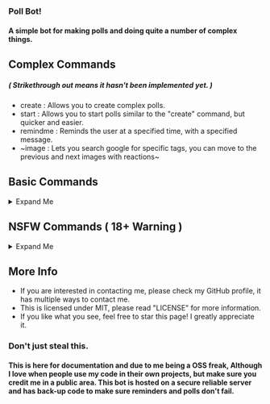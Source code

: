 ### Poll Bot!

#### A simple bot for making polls and doing quite a number of complex things.

## Complex Commands
##### ( Strikethrough out means it hasn't been implemented yet. )
- create : Allows you to create complex polls.
- start : Allows you to start polls similar to the "create" command, but quicker and easier.
- remindme : Reminds the user at a specified time, with a specified message.
- ~image : Lets you search google for specific tags, you can move to the previous and next images with reactions~


## Basic Commands
<details><summary>Expand Me</summary>
<ul>
  <li>ping : Shows the bots response time (Hosted kindly by repl.it)</li>
</ul>  
</details>

## NSFW Commands ( 18+ Warning )
<details><summary>Expand Me</summary>
<ul>
  <li><s>hen : Allows you to view nhentai manga inside of discord! Move around with reactions!</s></li>
  <li><s>Info : Lets you view information about a specific nhentai manga.</s></li>
</ul>  
</details>


## More Info
- If you are interested in contacting me, please check my GitHub profile, it has multiple ways to contact me.
- This is licensed under MIT, please read "LICENSE" for more information.
- If you like what you see, feel free to star this page! I greatly appreciate it.

### Don't just steal this.
#### This is here for documentation and due to me being a OSS freak, Although I love when people use my code in their own projects, but make sure you credit me in a public area. This bot is hosted on a secure reliable server and has back-up code to make sure reminders and polls don't fail.
